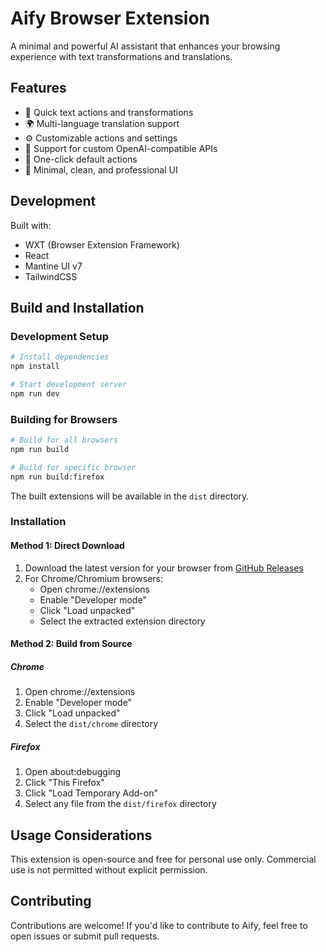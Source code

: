 # Aify Browser Extension

A minimal and powerful AI assistant that enhances your browsing experience with text transformations and translations.

## Features

- 🚀 Quick text actions and transformations
- 🌍 Multi-language translation support
- ⚙️ Customizable actions and settings
- 🔌 Support for custom OpenAI-compatible APIs
- 🎯 One-click default actions
- 💪 Minimal, clean, and professional UI

## Development

Built with:

- WXT (Browser Extension Framework)
- React
- Mantine UI v7
- TailwindCSS

## Build and Installation

### Development Setup

```bash
# Install dependencies
npm install

# Start development server
npm run dev
```

### Building for Browsers

```bash
# Build for all browsers
npm run build

# Build for specific browser
npm run build:firefox
```

The built extensions will be available in the `dist` directory.

### Installation

#### Method 1: Direct Download
1. Download the latest version for your browser from [GitHub Releases](https://github.com/amirrezasalimi/aify/releases)
2. For Chrome/Chromium browsers:
   - Open chrome://extensions
   - Enable "Developer mode"
   - Click "Load unpacked"
   - Select the extracted extension directory

#### Method 2: Build from Source

##### Chrome

1. Open chrome://extensions
2. Enable "Developer mode"
3. Click "Load unpacked"
4. Select the `dist/chrome` directory

##### Firefox

1. Open about:debugging
2. Click "This Firefox"
3. Click "Load Temporary Add-on"
4. Select any file from the `dist/firefox` directory

## Usage Considerations

This extension is open-source and free for personal use only. Commercial use is not permitted without explicit permission.

## Contributing

Contributions are welcome! If you'd like to contribute to Aify, feel free to open issues or submit pull requests.
